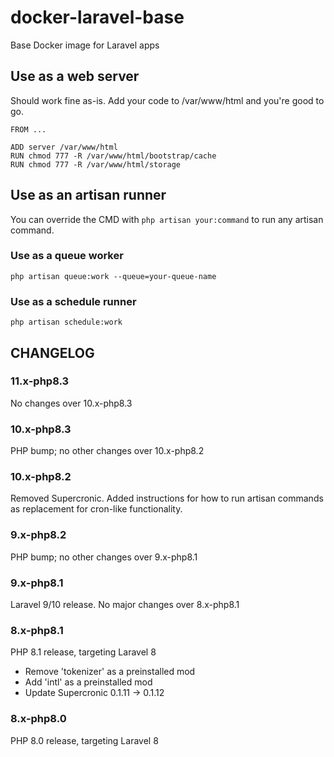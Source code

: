 # docker-laravel-base
Base Docker image for Laravel apps

## Use as a web server
Should work fine as-is.  Add your code to /var/www/html and you're good to go.
```
FROM ...

ADD server /var/www/html
RUN chmod 777 -R /var/www/html/bootstrap/cache
RUN chmod 777 -R /var/www/html/storage
```

## Use as an artisan runner
You can override the CMD with `php artisan your:command` to run any artisan command.
### Use as a queue worker
`php artisan queue:work --queue=your-queue-name`
### Use as a schedule runner
`php artisan schedule:work`


## CHANGELOG

### 11.x-php8.3
No changes over 10.x-php8.3

### 10.x-php8.3
PHP bump; no other changes over 10.x-php8.2

### 10.x-php8.2
Removed Supercronic.  Added instructions for how to run artisan commands as replacement for cron-like functionality.

### 9.x-php8.2
PHP bump; no other changes over 9.x-php8.1

### 9.x-php8.1
Laravel 9/10 release.  No major changes over 8.x-php8.1

### 8.x-php8.1
PHP 8.1 release, targeting Laravel 8
* Remove 'tokenizer' as a preinstalled mod
* Add 'intl' as a preinstalled mod
* Update Supercronic 0.1.11 -> 0.1.12

### 8.x-php8.0
PHP 8.0 release, targeting Laravel 8
